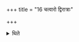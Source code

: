 +++
title = "16 चत्वारो द्विरात्राः"

+++

<details><summary>थिते</summary>

चत्वारो द्विरात्राः १६
</details>
